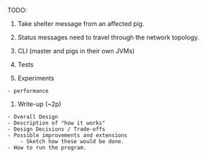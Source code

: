 TODO: 

  1. Take shelter message from an affected pig.
  1. Status messages need to travel through the network topology.


  1. CLI (master and pigs in their own JVMs)
  1. Tests
  1. Experiments

    - performance

  1. Write-up (~2p)

    - Overall Design
    - Description of "how it works"
    - Design Decisions / Trade-offs
    - Possible improvements and extensions
        - Sketch how these would be done.
    - How to run the program.
